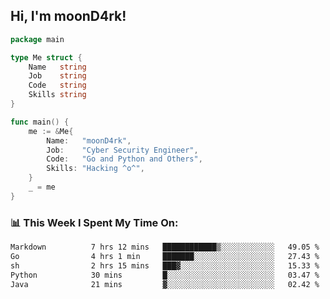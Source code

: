 <h2> Hi, I'm moonD4rk!</h2>

```go
package main

type Me struct {
	Name   string
	Job    string
	Code   string
	Skills string
}

func main() {
	me := &Me{
		Name:   "moonD4rk",
		Job:    "Cyber Security Engineer",
		Code:   "Go and Python and Others",
		Skills: "Hacking ^o^",
	}
	_ = me
}
```

<h3>📊 This Week I Spent My Time On:</h3>
<!-- <img align='right' src="https://github-readme-stats.vercel.app/api?username=moond4rk&show_icons=true&theme=radical", width="300" height="150"> -->

<!--START_SECTION:waka-->

```txt
Markdown          7 hrs 12 mins   ████████████▒░░░░░░░░░░░░   49.05 %
Go                4 hrs 1 min     ███████░░░░░░░░░░░░░░░░░░   27.43 %
sh                2 hrs 15 mins   ███▓░░░░░░░░░░░░░░░░░░░░░   15.33 %
Python            30 mins         █░░░░░░░░░░░░░░░░░░░░░░░░   03.47 %
Java              21 mins         ▓░░░░░░░░░░░░░░░░░░░░░░░░   02.42 %
```

<!--END_SECTION:waka-->

